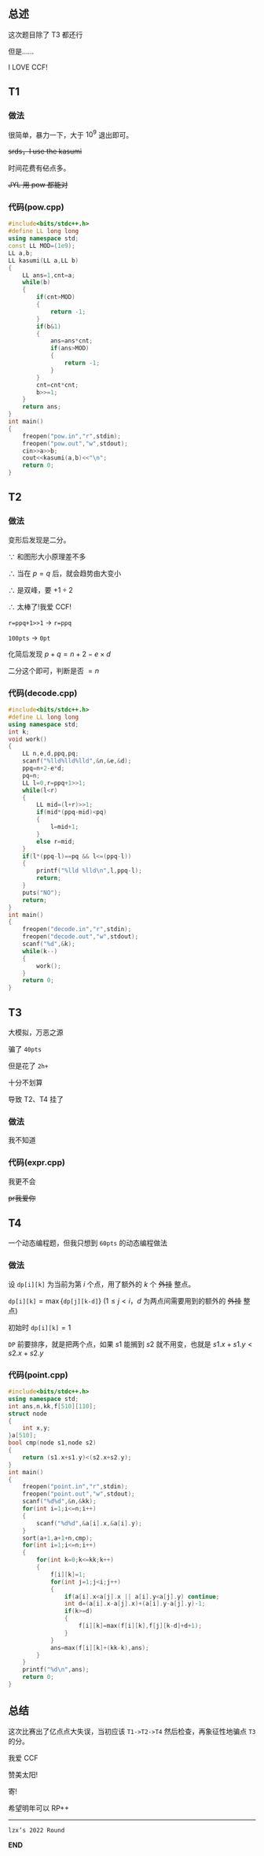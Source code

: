 ## 总述

这次题目除了 T3 都还行

但是……

I LOVE CCF!

## T1

### 做法

很简单，暴力一下，大于 $10^9$ 退出即可。

~~srds，I use the kasumi~~

时间花费有~~亿~~点多。

~~JYL 用 pow 都能对~~

### 代码(pow.cpp)

```cpp
#include<bits/stdc++.h>
#define LL long long
using namespace std;
const LL MOD=(1e9);
LL a,b;
LL kasumi(LL a,LL b)
{
	LL ans=1,cnt=a;
	while(b)
	{
		if(cnt>MOD)
		{
			return -1;
		}
		if(b&1)
		{
			ans=ans*cnt;
			if(ans>MOD)
			{
				return -1;
			}
		}
		cnt=cnt*cnt;
		b>>=1;
	}
	return ans;
}
int main()
{
	freopen("pow.in","r",stdin);
	freopen("pow.out","w",stdout);
	cin>>a>>b;
	cout<<kasumi(a,b)<<"\n";
	return 0;
}
```

## T2

### 做法

变形后发现是二分。

∵ 和图形大小原理差不多

∴ 当在 $p=q$ 后，就会趋势由大变小

∴ 是双峰，要 $+1 \div 2$

∴ 太棒了!我爱 CCF!

`r=ppq+1>>1` -> `r=ppq`

$\texttt{100pts}$ -> $\texttt{0pt}$

化简后发现 $p + q = n + 2 - e \times d$

二分这个即可，判断是否 $= n$

### 代码(decode.cpp)

```cpp
#include<bits/stdc++.h>
#define LL long long
using namespace std;
int k;
void work()
{
	LL n,e,d,ppq,pq;
	scanf("%lld%lld%lld",&n,&e,&d);
	ppq=n+2-e*d;
	pq=n;
	LL l=0,r=ppq+1>>1;
	while(l<r)
	{
		LL mid=(l+r)>>1;
		if(mid*(ppq-mid)<pq)
		{
			l=mid+1;
		}
		else r=mid;
	}
	if(l*(ppq-l)==pq && l<=(ppq-l))
	{
		printf("%lld %lld\n",l,ppq-l);
		return;
	}
	puts("NO");
	return;
}
int main()
{
	freopen("decode.in","r",stdin);
	freopen("decode.out","w",stdout);
	scanf("%d",&k);
	while(k--)
	{
		work();
	}
	return 0;
}
```

## T3

大模拟，万恶之源

骗了 $\texttt{40pts}$

但是花了 $\texttt{2h+}$

十分不划算

导致 T2、T4 挂了

### 做法

我不知道

### 代码(expr.cpp)

我更不会


~~pr我爱你~~

## T4

一个动态编程题，但我只想到 $\texttt{60pts}$ 的动态编程做法

### 做法

设 $\texttt{dp[i][k]}$ 为当前为第 $i$ 个点，用了额外的 $k$ 个 ~~外挂~~ 整点。

$\texttt{dp[i][k]} = \max \{\texttt{dp[j][k-d]}\}$ ($1 \le j < i$，$d$ 为两点间需要用到的额外的 ~~外挂~~ 整点)

初始时 $\texttt{dp[i][k]}=1$

$\texttt{DP}$ 前要排序，就是把两个点，如果 $s1$ 能搁到 $s2$ 就不用变，也就是 
$s1.x+s1.y<s2.x+s2.y$

### 代码(point.cpp)

```cpp
#include<bits/stdc++.h>
using namespace std;
int ans,n,kk,f[510][110];
struct node
{
	int x,y;
}a[510];
bool cmp(node s1,node s2)
{
	return (s1.x+s1.y)<(s2.x+s2.y);
}
int main()
{
	freopen("point.in","r",stdin);
	freopen("point.out","w",stdout);
	scanf("%d%d",&n,&kk);
	for(int i=1;i<=n;i++)
	{
		scanf("%d%d",&a[i].x,&a[i].y);
	}
	sort(a+1,a+1+n,cmp);
	for(int i=1;i<=n;i++)
	{
		for(int k=0;k<=kk;k++)
		{
			f[i][k]=1;
			for(int j=1;j<i;j++)
			{
				if(a[i].x<a[j].x || a[i].y<a[j].y) continue;
				int d=(a[i].x-a[j].x)+(a[i].y-a[j].y)-1;
				if(k>=d)
				{
					f[i][k]=max(f[i][k],f[j][k-d]+d+1);
				}
			}
			ans=max(f[i][k]+(kk-k),ans);
		}
	}
	printf("%d\n",ans);
	return 0;
}
```

## 总结

这次比赛出了亿点点大失误，当初应该 $\texttt{T1->T2->T4}$ 然后检查，再象征性地骗点 $\texttt{T3}$ 的分。

我爱 CCF

赞美太阳!

寄!

希望明年可以 RP++

---
$\texttt{lzx's 2022 Round}$

**END**